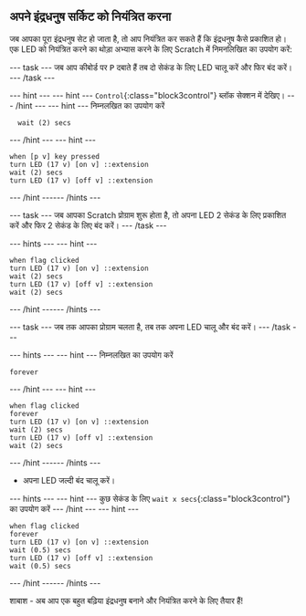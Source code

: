 ## अपने इंद्रधनुष सर्किट को नियंत्रित करना

जब आपका पूरा इंद्रधनुष सेट हो जाता है, तो आप नियंत्रित कर सकते हैं कि इंद्रधनुष कैसे प्रकाशित हो। एक LED को नियंत्रित करने का थोड़ा अभ्यास करने के लिए Scratch में निमनलिखित का उपयोग करें:

--- task --- जब आप कीबोर्ड पर <kbd>P</kbd> दबाते हैं तब दो सेकंड के लिए LED चालू करें और फिर बंद करें। --- /task ---

--- hint --- --- hint --- `Control`{:class="block3control"} ब्लॉक सेक्शन में देखिए।
--- /hint ---
 --- hint --- निम्नलखित का उपयोग करें

```blocks3
  wait (2) secs
```

--- /hint --- --- hint ---

```blocks3
when [p v] key pressed
turn LED (17 v) [on v] ::extension
wait (2) secs
turn LED (17 v) [off v] ::extension
```

--- /hint ------ /hints ---

--- task --- जब आपका Scratch प्रोग्राम शुरू होता है, तो अपना LED 2 सेकंड के लिए प्रकाशित करें और फिर 2 सेकंड के लिए बंद करें। --- /task ---

--- hints ---
 --- hint ---

```blocks3
when flag clicked
turn LED (17 v) [on v] ::extension
wait (2) secs
turn LED (17 v) [off v] ::extension
wait (2) secs
```

--- /hint ------ /hints ---

--- task --- जब तक आपका प्रोग्राम चलता है, तब तक अपना LED चालू और बंद करें। --- /task ---

--- hints ---
 --- hint --- निम्नलखित का उपयोग करें

```blocks3
forever
```

--- /hint --- --- hint ---

```blocks3
when flag clicked
forever
turn LED (17 v) [on v] ::extension
wait (2) secs
turn LED (17 v) [off v] ::extension
wait (2) secs
```

--- /hint ------ /hints ---

+ अपना LED जल्दी बंद चालू करें।

--- hints ---
 --- hint --- कुछ सेकंड के लिए `wait x secs`{:class="block3control"} का उपयोग करें
--- /hint ---
 --- hint ---

```blocks3
when flag clicked
forever
turn LED (17 v) [on v] ::extension
wait (0.5) secs
turn LED (17 v) [off v] ::extension
wait (0.5) secs
```

--- /hint ------ /hints ---

शाबाश - अब आप एक बहुत बढ़िया इंद्रधनुष बनाने और नियंत्रित करने के लिए तैयार हैं!